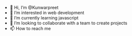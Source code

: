 - 👋 Hi, I’m @Kunwarpreet
- 👀 I’m interested in web development
- 🌱 I’m currently learning javascript
- 💞️ I’m looking to collaborate with a team to create projects
- 📫 How to reach me 

<!---
Kunwarpreet/Kunwarpreet is a ✨ special ✨ repository because its `README.md` (this file) appears on your GitHub profile.
You can click the Preview link to take a look at your changes.
--->

